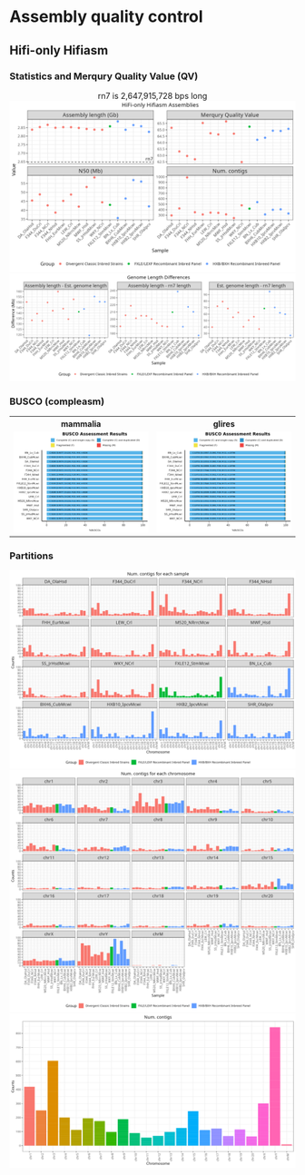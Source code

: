 # Assembly quality control

## Hifi-only Hifiasm

### Statistics and Merqury Quality Value (QV)

<div align="center">
  rn7 is 2,647,915,728 bps long
  <img src="images/gfastats.16samples.png" alt="gfastats.merqury.16samples.png">
</div>

<div style="text-align: center;">
  <img src="images/GenomeScope2vsHiFi.LengthDifference.16samples.png" alt="GenomeScope2vsHiFi.LengthDifference.16samples.png">
</div>



### BUSCO (compleasm)

<table>
  <tr>
    <th width="50%">mammalia</th>
    <th width="50%">glires</th>
  </tr>
  <tr>
    <td width="50%">
      <img src="images/busco_figure.mammalia.png" alt="busco_figure.mammalia.png" style="width: 100%; height: auto;">
    </td>
    <td width="50%">
      <img src="images/busco_figure.glires.png" alt="busco_figure.glires.png" style="width: 100%; height: auto;">
    </td>
  </tr>
</table>


### Partitions

<div align="center">
  <img src="images/partitions.by-sample.16samples.png" alt="partitions.by-sample.16samples.png">
</div>

<div align="center">
  <img src="images/partitions.by-chromosome.16samples.png" alt="partitions.by-chromosome.16samples.png">
</div>

<div align="center">
  <img src="images/partitions.all-sample.16samples.png" alt="partitions.all-sample.16samples.png">
</div>
